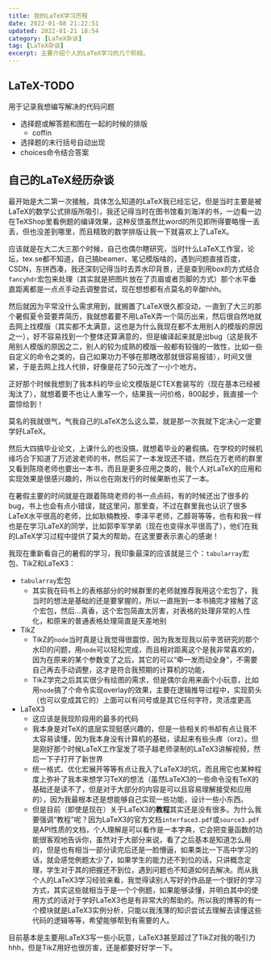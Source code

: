 ```yaml
---
title: 我的LaTeX学习历程
date: 2022-01-08 21:22:51
updated: 2022-01-21 18:54
category: [LaTeX杂谈]
tag: [LaTeX杂谈]
excerpt: 主要介绍个人的LaTeX学习的几个阶段。
---
```


## LaTeX-TODO

用于记录我想编写解决的代码问题

- 选择题或解答题和图在一起的时候的排版
  - coffin
- 选择题的末行括号自动出现
- choices命令结合答案

## 自己的LaTeX经历杂谈

最开始是大二第一次接触，具体怎么知道的LaTeX我已经忘记，但是当时主要是被LaTeX的数学公式排版所吸引，我还记得当时在图书馆看刘海洋的书，一边看一边在TeXShop里看例题的编译效果，这种反馈虽然比word的所见即所得要略慢一丢丢，但也没差到哪里，而且精致的数学排版让我一下就喜欢上了LaTeX。

应该就是在大二大三那个时候，自己也偶尔瞎研究，当时什么LaTeX工作室，论坛，tex.se都不知道，自己搞beamer、笔记模版啥的，遇到问题直接百度，CSDN，东拼西凑，我还深刻记得当时去弄水印背景，还是查到用box的方式结合`fancyhdr`宏包来处理（其实就是把图片放在了页眉或者页脚的方式）那个水平垂直距离都是一点点手动去调整尝试，现在想想都有点莫名的辛酸hhh。

然后就因为平常没什么需求用到，就搁置了LaTeX很久都没动，一直到了大三的那个暑假夏令营要弄简历，我就想着要不用LaTeX弄一个简历出来，然后很自然地就去网上找模版（其实都不太满意，这也是为什么我现在都不太用别人的模版的原因之一），好不容易找到一个整体还算满意的，但是编译起来就是出bug（这是我不用别人模版的原因之二，别人的较为成熟的模版一般都有较强的一致性，比如一些自定义的命令之类的，自己如果功力不够在那瞎改那就很容易报错），时间又很紧，于是去网上找人代排，好像是花了50元改了一小个地方。

正好那个时候我想到了我本科的毕业论文模版是CTEX套装写的（现在基本已经被淘汰了），就想着要不也让人重写一个，结果我一问价格，800起步，我直接一个震惊给到！

莫名的我就很气，气我自己的LaTeX怎么这么菜，就是那一次我就下定决心一定要学好LaTeX。

然后大四搞毕业论文，上课什么的也没搞，就想着毕业的暑假搞。在学校的时候机缘巧合下知道了万述波老师的书，然后买了一本发现还不错，然后在万老师的群里又看到陈晓老师也要出一本书，而且是更多应用之类的，我个人对LaTeX的应用和实现效果是很感兴趣的，所以也在刚发行的时候果断也买了一本。

在暑假主要的时间就是在跟着陈晓老师的书一点点码，有的时候还出了很多的bug，书上也会有点小错误，就这里问，那里查，不过在群里我也认识了很多LaTeX水平很高的老师，比如耿楠教授、李泽平老师，乙醇哥等等，也有和我一样也是在学习LaTeX的同学，比如郭李军学弟（现在也变得水平很高了），他们在我的LaTeX学习过程中提供了莫大的帮助，在这里要表示衷心的感谢！

我现在重新看自己的暑假的学习，我印象最深的应该就是三个：`tabularray`宏包、TikZ和LaTeX3：

- `tabularray`宏包
  - 其实我在码书上的表格部分的时候群里的老师就推荐我用这个宏包了，我当时的想法是基础的还是要掌握的，所以一直拖到一本书搞完才接触了这个宏包，然后...真香，这个宏包简直太厉害，对表格的处理非常的人性化，和原来的普通表格处理简直是天差地别
- TikZ
  - TikZ的`node`当时真是让我觉得很震惊，因为我发现我以前辛苦研究的那个水印的问题，用`node`可以轻松完成，而且相对距离这个是我非常喜欢的，因为在原来的某个参数变了之后，其它的可以“牵一发而动全身”，不需要自己再去手动调整，这才是符合我预期的计算机的功能，
  - TikZ学完之后其实很少有绘图的需求，但是偶尔会用来画个小玩意，比如用`node`搞了个命令实现overlay的效果，主要在逻辑推导过程中，实现箭头（也可以变成其它的）上面可以有问号或是其它任何字符，灵活度更高
- LaTeX3
  - 这应该是我现阶段用的最多的代码
  - 我本身是对TeX的底层实现挺感兴趣的，但是一些相关的书却有点让我不太容易读懂，因为我本身没有计算机的基础，读起来有些头疼（orz）。但是刚好那个时候LaTeX工作室发了项子越老师录制的LaTeX3讲解视频，然后一下子打开了新世界
  - 统一格式、优化宏展开等等有点让我入了LaTeX3的坑，而且用它也某种程度上弥补了我本来想学习TeX的想法（虽然LaTeX3的一些命令没有TeX的基础还是读不了，但是对于大部分的内容是可以且容易理解接受和应用的），因为我最根本还是想能够自己实现一些功能，设计一些小东西。
  - 但是目前（即使是现在）关于LaTeX3的**教程**其实还是没有很多。为什么我要强调“教程”呢？因为LaTeX3的官方文档`interface3.pdf`或`source3.pdf`是API性质的文档，个人理解是可以看作是一本字典，它会把变量函数的功能很客观地告诉你，虽然对于大部分来说，看了之后基本是知道怎么用的，但是也有相当一部分读完后还是一脸懵逼，如果类比一下高中学习的话，就会感觉例题太少了，如果学生的能力还不到位的话，只讲概念定理，学生对于其的把握还不到位，遇到问题也不知道如何去解决。而从我个人的LaTeX3学习经验来看，我觉得读别人写好的作品是一个很好的学习方式，其实这些就相当于是一个个例题，如果能够读懂，并明白其中的使用方式的话对于学好LaTeX3也是有非常大的帮助的。所以我的博客的有一个模块就是LaTeX3实例分析，只能以我浅薄的知识尝试去理解去读懂这些代码的逻辑等等，希望能够帮到有需要的人。

目前基本是主要用LaTeX3写一些小玩意，LaTeX3甚至超过了TikZ对我的吸引力hhh，但是TikZ用好也很厉害，还是都要好好学一下。
